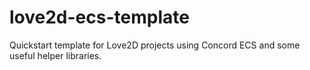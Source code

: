 # love2d-ecs-template
Quickstart template for Love2D projects using Concord ECS and some useful helper libraries.
